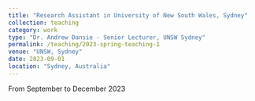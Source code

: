 ```yaml
---
title: "Research Assistant in University of New South Wales, Sydney"
collection: teaching
category: work
type: "Dr. Andrew Dansie - Senior Lecturer, UNSW Sydney"
permalink: /teaching/2023-spring-teaching-1
venue: "UNSW, Sydney"
date: 2023-09-01
location: "Sydney, Australia"
---
```


  From September to December 2023
